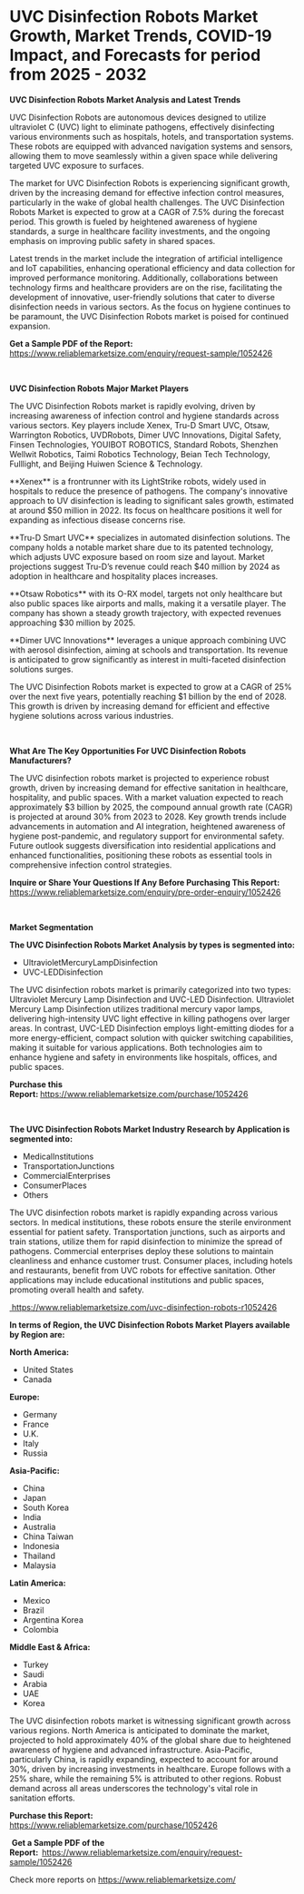 <p><h1>UVC Disinfection Robots Market Growth, Market Trends, COVID-19 Impact, and Forecasts for period from 2025 - 2032</h1></p><p><strong>UVC Disinfection Robots Market Analysis and Latest Trends</strong></p>
<p><p>UVC Disinfection Robots are autonomous devices designed to utilize ultraviolet C (UVC) light to eliminate pathogens, effectively disinfecting various environments such as hospitals, hotels, and transportation systems. These robots are equipped with advanced navigation systems and sensors, allowing them to move seamlessly within a given space while delivering targeted UVC exposure to surfaces.</p><p>The market for UVC Disinfection Robots is experiencing significant growth, driven by the increasing demand for effective infection control measures, particularly in the wake of global health challenges. The UVC Disinfection Robots Market is expected to grow at a CAGR of 7.5% during the forecast period. This growth is fueled by heightened awareness of hygiene standards, a surge in healthcare facility investments, and the ongoing emphasis on improving public safety in shared spaces.</p><p>Latest trends in the market include the integration of artificial intelligence and IoT capabilities, enhancing operational efficiency and data collection for improved performance monitoring. Additionally, collaborations between technology firms and healthcare providers are on the rise, facilitating the development of innovative, user-friendly solutions that cater to diverse disinfection needs in various sectors. As the focus on hygiene continues to be paramount, the UVC Disinfection Robots market is poised for continued expansion.</p></p>
<p><strong>Get a Sample PDF of the Report:&nbsp;</strong> <a href="https://www.reliablemarketsize.com/enquiry/request-sample/1052426?utm_campaign=2635&utm_medium=2&utm_source=Github&utm_content=ia&utm_term=23022025&utm_id=uvc-disinfection-robots">https://www.reliablemarketsize.com/enquiry/request-sample/1052426</a></p>
<p>&nbsp;</p>
<p><strong>UVC Disinfection Robots Major Market Players</strong></p>
<p><p>The UVC Disinfection Robots market is rapidly evolving, driven by increasing awareness of infection control and hygiene standards across various sectors. Key players include Xenex, Tru-D Smart UVC, Otsaw, Warrington Robotics, UVDRobots, Dimer UVC Innovations, Digital Safety, Finsen Technologies, YOUIBOT ROBOTICS, Standard Robots, Shenzhen Wellwit Robotics, Taimi Robotics Technology, Beian Tech Technology, Fulllight, and Beijing Huiwen Science & Technology.</p><p>**Xenex** is a frontrunner with its LightStrike robots, widely used in hospitals to reduce the presence of pathogens. The company's innovative approach to UV disinfection is leading to significant sales growth, estimated at around $50 million in 2022. Its focus on healthcare positions it well for expanding as infectious disease concerns rise.</p><p>**Tru-D Smart UVC** specializes in automated disinfection solutions. The company holds a notable market share due to its patented technology, which adjusts UVC exposure based on room size and layout. Market projections suggest Tru-D’s revenue could reach $40 million by 2024 as adoption in healthcare and hospitality places increases.</p><p>**Otsaw Robotics** with its O-RX model, targets not only healthcare but also public spaces like airports and malls, making it a versatile player. The company has shown a steady growth trajectory, with expected revenues approaching $30 million by 2025.</p><p>**Dimer UVC Innovations** leverages a unique approach combining UVC with aerosol disinfection, aiming at schools and transportation. Its revenue is anticipated to grow significantly as interest in multi-faceted disinfection solutions surges.</p><p>The UVC Disinfection Robots market is expected to grow at a CAGR of 25% over the next five years, potentially reaching $1 billion by the end of 2028. This growth is driven by increasing demand for efficient and effective hygiene solutions across various industries.</p></p>
<p>&nbsp;</p>
<p><strong>What Are The Key Opportunities For UVC Disinfection Robots Manufacturers?</strong></p>
<p><p>The UVC disinfection robots market is projected to experience robust growth, driven by increasing demand for effective sanitation in healthcare, hospitality, and public spaces. With a market valuation expected to reach approximately $3 billion by 2025, the compound annual growth rate (CAGR) is projected at around 30% from 2023 to 2028. Key growth trends include advancements in automation and AI integration, heightened awareness of hygiene post-pandemic, and regulatory support for environmental safety. Future outlook suggests diversification into residential applications and enhanced functionalities, positioning these robots as essential tools in comprehensive infection control strategies.</p></p>
<p><strong>Inquire or Share Your Questions If Any Before Purchasing This Report:</strong> <a href="https://www.reliablemarketsize.com/enquiry/pre-order-enquiry/1052426?utm_campaign=2635&utm_medium=2&utm_source=Github&utm_content=ia&utm_term=23022025&utm_id=uvc-disinfection-robots">https://www.reliablemarketsize.com/enquiry/pre-order-enquiry/1052426</a></p>
<p>&nbsp;</p>
<p><strong>Market Segmentation</strong></p>
<p><strong>The UVC Disinfection Robots Market Analysis by types is segmented into:</strong></p>
<p><ul><li>UltravioletMercuryLampDisinfection</li><li>UVC-LEDDisinfection</li></ul></p>
<p><p>The UVC disinfection robots market is primarily categorized into two types: Ultraviolet Mercury Lamp Disinfection and UVC-LED Disinfection. Ultraviolet Mercury Lamp Disinfection utilizes traditional mercury vapor lamps, delivering high-intensity UVC light effective in killing pathogens over larger areas. In contrast, UVC-LED Disinfection employs light-emitting diodes for a more energy-efficient, compact solution with quicker switching capabilities, making it suitable for various applications. Both technologies aim to enhance hygiene and safety in environments like hospitals, offices, and public spaces.</p></p>
<p><strong>Purchase this Report:&nbsp;</strong><a href="https://www.reliablemarketsize.com/purchase/1052426?utm_campaign=2635&utm_medium=2&utm_source=Github&utm_content=ia&utm_term=23022025&utm_id=uvc-disinfection-robots">https://www.reliablemarketsize.com/purchase/1052426</a></p>
<p>&nbsp;</p>
<p><strong>The UVC Disinfection Robots Market Industry Research by Application is segmented into:</strong></p>
<p><ul><li>MedicalInstitutions</li><li>TransportationJunctions</li><li>CommercialEnterprises</li><li>ConsumerPlaces</li><li>Others</li></ul></p>
<p><p>The UVC disinfection robots market is rapidly expanding across various sectors. In medical institutions, these robots ensure the sterile environment essential for patient safety. Transportation junctions, such as airports and train stations, utilize them for rapid disinfection to minimize the spread of pathogens. Commercial enterprises deploy these solutions to maintain cleanliness and enhance customer trust. Consumer places, including hotels and restaurants, benefit from UVC robots for effective sanitation. Other applications may include educational institutions and public spaces, promoting overall health and safety.</p></p>
<p><a href="https://www.reliablemarketsize.com/uvc-disinfection-robots-r1052426?utm_campaign=2635&utm_medium=2&utm_source=Github&utm_content=ia&utm_term=23022025&utm_id=uvc-disinfection-robots">&nbsp;https://www.reliablemarketsize.com/uvc-disinfection-robots-r1052426</a></p>
<p><strong>In terms of Region, the UVC Disinfection Robots Market Players available by Region are:</strong></p>
<p>
    <p> <strong> North America: </strong>
        <ul>
            <li>United States</li>
            <li>Canada</li>
        </ul>
        </p> 
    <p> <strong> Europe: </strong>
        <ul>
            <li>Germany</li>
            <li>France</li>
            <li>U.K.</li>
            <li>Italy</li>
            <li>Russia</li>
        </ul>
        </p> 
    <p> <strong> Asia-Pacific: </strong>
        <ul>
            <li>China</li>
            <li>Japan</li>
            <li>South Korea</li>
            <li>India</li>
            <li>Australia</li>
            <li>China Taiwan</li>
            <li>Indonesia</li>
            <li>Thailand</li>
            <li>Malaysia</li>
        </ul>
        </p> 
    <p> <strong> Latin America: </strong>
        <ul>
            <li>Mexico</li>
            <li>Brazil</li>
            <li>Argentina Korea</li>
            <li>Colombia</li>
        </ul>
        </p> 
    <p> <strong> Middle East & Africa: </strong>
        <ul>
            <li>Turkey</li>
            <li>Saudi</li>
            <li>Arabia</li>
            <li>UAE</li>
            <li>Korea</li>
        </ul>
    </p>
    </p>
<p><p>The UVC disinfection robots market is witnessing significant growth across various regions. North America is anticipated to dominate the market, projected to hold approximately 40% of the global share due to heightened awareness of hygiene and advanced infrastructure. Asia-Pacific, particularly China, is rapidly expanding, expected to account for around 30%, driven by increasing investments in healthcare. Europe follows with a 25% share, while the remaining 5% is attributed to other regions. Robust demand across all areas underscores the technology's vital role in sanitation efforts.</p></p>
<p><strong>Purchase this Report: </strong><a href="https://www.reliablemarketsize.com/purchase/1052426?utm_campaign=2635&utm_medium=2&utm_source=Github&utm_content=ia&utm_term=23022025&utm_id=uvc-disinfection-robots">https://www.reliablemarketsize.com/purchase/1052426</a></p>
<p>&nbsp;<strong>Get a Sample PDF of the Report:&nbsp;&nbsp;</strong><a href="https://www.reliablemarketsize.com/enquiry/request-sample/1052426?utm_campaign=2635&utm_medium=2&utm_source=Github&utm_content=ia&utm_term=23022025&utm_id=uvc-disinfection-robots">https://www.reliablemarketsize.com/enquiry/request-sample/1052426</a></p>
<p><strong></strong></p>
<p>Check more reports on <a href="https://www.reliablemarketsize.com/?utm_campaign=2635&utm_medium=2&utm_source=Github&utm_content=ia&utm_term=23022025&utm_id=uvc-disinfection-robots">https://www.reliablemarketsize.com/</a></p>